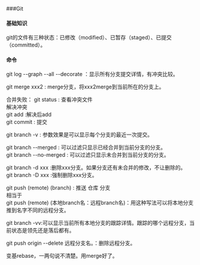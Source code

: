 ###Git

#### 基础知识
git的文件有三种状态：已修改（modified）、已暂存（staged）、已提交（committed）。  

#### 命令
git log --graph --all --decorate ：显示所有分支提交详情，有冲突比较。    

git merge xxx2 : merge分支，将xxx2merge到当前所在的分支上。

合并失败：
git status : 查看冲突文件  
解决冲突  
git add :解决后add   
git commit : 提交  


git branch -v : 参数效果是可以显示每个分支的最近一次提交。  

git branch --merged : 可以过滤只显示已经合并到当前分支的分支。  
git branch --no-merged : 可以过滤只显示未合并到当前分支的分支。  


git branch -d xxx :删除xxx分支。如果分支还有未合并的修改，不让删除的。  
git branch -D xxx :强制删除xxx分支。   


git push (remote) (branch) : 推送  仓库  分支    
相当于  
git push (remote) (本地branch名：远程branch名)：用这种写法可以将本地分支推到名字不同的远程分支。    


git branch -vv:可以显示当前所有本地分支的跟踪详情。跟踪的哪个远程分支，当前状态是领先还是落后都有。    

git push origin --delete 远程分支名。：删除远程分支。    


变基rebase，一两句说不清楚。用merge好了。    


    




